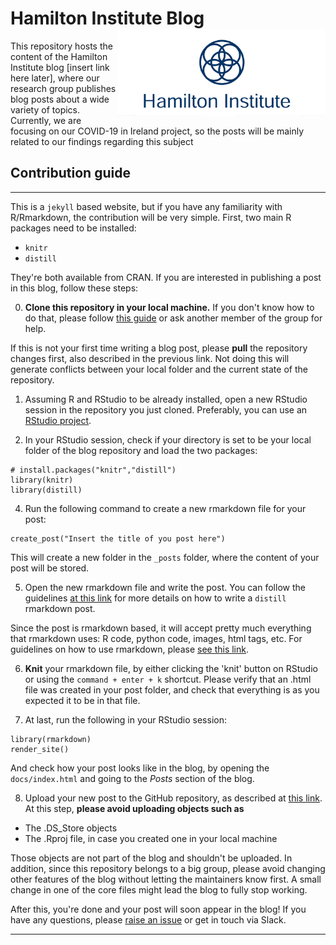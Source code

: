 # Hamilton Institute Blog <img src='img/logo2.png' align="right" height="139" />

This repository hosts the content of the Hamilton Institute blog 
[insert link here later], where our research group publishes blog
posts about a wide variety of topics. Currently, we are focusing
on our COVID-19 in Ireland project, so the posts will be mainly related
to our findings regarding this subject



## Contribution guide
------------------------------------------------------------------------
  
  This is a `jekyll` based website, but if you have any familiarity with
R/Rmarkdown, the contribution will be very simple. First, two main R packages 
need to be installed:
  
  * `knitr`
* `distill`

They're both available from CRAN. If you are interested in publishing a 
post in this blog, follow these steps:


0) **Clone this repository in your local machine.** If you don't
know how to do that, please follow [this guide](https://brunaw.com/slides/git-workshop/git-workshop.html) or ask
another member of the group for help. 


If this is not your first time writing a blog post, please
**pull** the repository changes first, also described in the
previous link. Not doing this will generate conflicts between 
your local folder and the current state of the repository. 

1) Assuming R and RStudio to be already installed, open a new RStudio 
session in the repository you just cloned. Preferably, you can use
an [RStudio project](https://support.rstudio.com/hc/en-us/articles/200526207-Using-Projects). 


2) In your RStudio session, check if your directory is set to be 
your local folder of the blog repository and load the two packages: 
  
  ```
# install.packages("knitr","distill")
library(knitr)
library(distill)
```

4) Run the following command to create a new rmarkdown file
for your post: 
  
  ```
create_post("Insert the title of you post here")
```

This will create a new folder in the `_posts` folder,
where the content of your post will be stored. 

5) Open the new rmarkdown file and write the post. You can follow
the guidelines [at this link](https://rstudio.github.io/distill/) 
for more details on how to write a `distill` rmarkdown post. 

Since the post is rmarkdown based, it will accept pretty much 
everything that rmarkdown uses: R code, python code, images, 
html tags, etc. For guidelines on how to use rmarkdown, please
[see this link](https://bookdown.org/yihui/rmarkdown/). 

6) **Knit** your rmarkdown file, by either clicking the 'knit' button on
RStudio or using the `command + enter + k` shortcut. Please verify
that an .html file was created in your post folder, and check
that everything is as you expected it to be in that file. 

7) At last, run the following in your RStudio session:
  
  ```
library(rmarkdown)
render_site()
```

And check how your post looks like in the blog, by opening 
the `docs/index.html` and going to the *Posts* section of the
blog. 

8) Upload your new post to the GitHub repository, as described at 
[this link](https://brunaw.com/slides/git-workshop/git-workshop.html). 
At this step, **please avoid uploading objects such as**
  
  - The .DS_Store objects
- The .Rproj file, in case you created one in your local machine

Those objects are not part of the blog and shouldn't be uploaded. 
In addition, since this repository belongs to a big group, 
please avoid changing other features
of the blog without letting the maintainers know first. A small
change in one of the core files might lead the blog to 
fully stop working.  

After this, you're done and your post will soon appear in the blog!
  If you have any questions, please [raise an issue](https://github.com/hamilton-institute/hamilton-institute.github.io/issues) or get in touch via Slack. 

------------------------------------------------------------------------